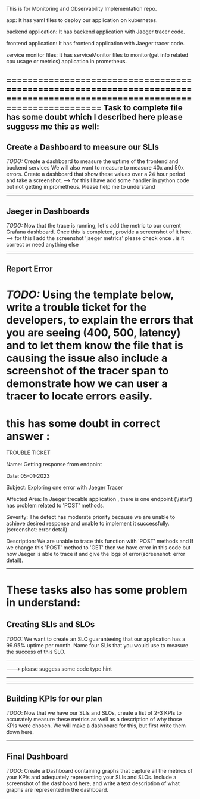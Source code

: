 This is for Monitoring and Observability Implementation repo.

app: It has yaml files to deploy our application on kubernetes.

backend application: It has backend application with Jaeger tracer code.

frontend application: It has frontend application with Jaeger tracer code.

service monitor files: It has serviceMonitor files to monitor(get info related cpu usage or metrics) application in prometheus.

===========================================================================================================================
Task to complete file has some doubt which I described here please suggess me this as well:
------------------------------------------------------------------------------------------------------------------
## Create a Dashboard to measure our SLIs
*TODO:* Create a dashboard to measure the uptime of the frontend and backend services We will also want to measure to measure 40x and 50x errors. Create a dashboard that show these values over a 24 hour period and take a screenshot.
-->  for this I have add some handler in python code but not getting in prometheus. Please help me to understand
_____________________________________________________________________________________________________________________________


## Jaeger in Dashboards
*TODO:* Now that the trace is running, let's add the metric to our current Grafana dashboard. Once this is completed, provide a screenshot of it here.
--> for this I add the screenshot 'jaeger metrics' please check once . is it correct or need anything else

______________________________________________________________________________________________________________________________

## Report Error
*TODO:* Using the template below, write a trouble ticket for the developers, to explain the errors that you are seeing (400, 500, latency) and to let them know the file that is causing the issue also include a screenshot of the tracer span to demonstrate how we can user a tracer to locate errors easily.
======================================
this has some doubt in correct answer :
======================================
TROUBLE TICKET

Name: Getting response from endpoint

Date: 05-01-2023

Subject: Exploring one error with Jaeger Tracer

Affected Area: In Jaeger trecable application , there is one endpoint ('/star') has problem related to 'POST' methods.

Severity: The defect has moderate priority because we are unable to achieve desired response and unable to implement it successfully.(screenshot: error detail)

Description: We are unable to trace this function with 'POST' methods and If we change this 'POST' method to 'GET' then we have error in this code but now Jaeger is able to trace it and give the logs of error(screenshot: error detail). 
________________________________________________________________________________________________________________________________________

These tasks also has some problem in understand: 
=================================
## Creating SLIs and SLOs
*TODO:* We want to create an SLO guaranteeing that our application has a 99.95% uptime per month. Name four SLIs that you would use to measure the success of this SLO.
________________________________________
---> please suggess some code type hint
________________________________________

_________________________________________________________________________________________________________________________________________

## Building KPIs for our plan
*TODO*: Now that we have our SLIs and SLOs, create a list of 2-3 KPIs to accurately measure these metrics as well as a description of why those KPIs were chosen. We will make a dashboard for this, but first write them down here.

__________________________________________________________________________________________________________________________________________

## Final Dashboard
*TODO*: Create a Dashboard containing graphs that capture all the metrics of your KPIs and adequately representing your SLIs and SLOs. Include a screenshot of the dashboard here, and write a text description of what graphs are represented in the dashboard.  



